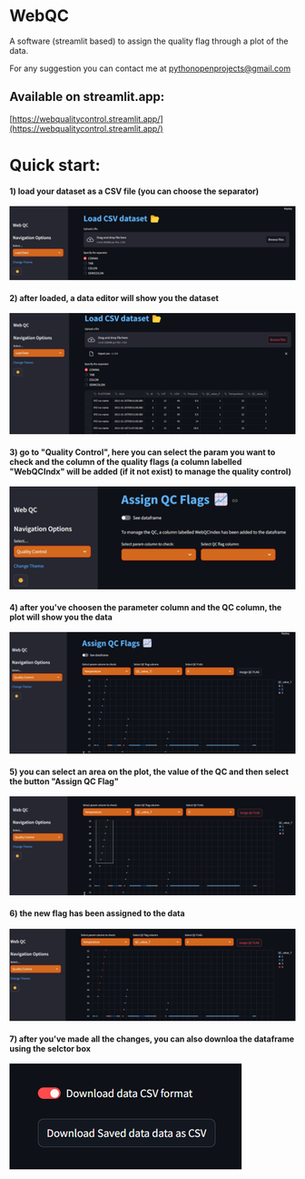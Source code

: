 # WebQC

A software (streamlit based) to assign the quality flag through a plot of the data.

For any suggestion you can contact me at pythonopenprojects@gmail.com

## Available on streamlit.app:  

[https://webqualitycontrol.streamlit.app/](https://webqualitycontrol.streamlit.app/)

# Quick start:

#### 1) load your dataset as a CSV file (you can choose the separator)

![logo](https://github.com/PythonOpenProjects/WebQC/blob/main/images/step1.png)

#### 2) after loaded, a data editor will show you the dataset

![logo](https://github.com/PythonOpenProjects/WebQC/blob/main/images/step2.png)

#### 3) go to "Quality Control", here you can select the param you want to check and the column of the quality flags (a column labelled "WebQCIndx" will be added (if it not exist) to manage the quality control)

![logo](https://github.com/PythonOpenProjects/WebQC/blob/main/images/step3.png)

#### 4) after you've choosen the parameter column and the QC column, the plot will show you the data

![logo](https://github.com/PythonOpenProjects/WebQC/blob/main/images/step4.png)

#### 5) you can select an area on the plot, the value of the QC and then select the button "Assign QC Flag"

![logo](https://github.com/PythonOpenProjects/WebQC/blob/main/images/step5.png)

#### 6) the new flag has been assigned to the data 

![logo](https://github.com/PythonOpenProjects/WebQC/blob/main/images/step6.png)

#### 7) after you've made all the changes, you can also downloa the dataframe using the selctor box

![logo](https://github.com/PythonOpenProjects/WebQC/blob/main/images/step7.png)

